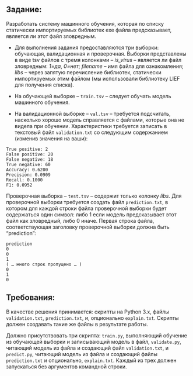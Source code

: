 ## Задание:

Разработать систему машинного обучения, которая по списку статически импортируемых библиотек exe файла предсказывает, является ли этот файл зловредным.

- Для выполнения задания предоставляются три выборки: обучающая, валидационная и проверочная. Выборки представлены в виде tsv файлов с тремя колонками – *is_virus* – является ли файл зловредным: *1=да*, *0=нет*; *filename* – имя файла для ознакомления; *libs* – через запятую перечисление библиотек, статически импортируемых этим файлом (мы использовали библиотеку LIEF для получения списка).

- На обучающей выборке – `train.tsv` – следует обучать модель машинного обучения.

- На валидационной выборке – `val.tsv` – требуется подсчитать, насколько хорошо модель справляется с файлами, которые она не видела при обучении. Характеристики требуется записать в текстовый файл `validation.txt` со следующим содержанием (изменив значения на ваши):
```
True positive: 2
False positive: 20
False negative: 18
True negative: 60
Accuracy: 0.6200
Precision: 0.0909
Recall: 0.1000
F1: 0.0952
```
Проверочная выборка – `test.tsv` – содержит только колонку *libs*. Для проверочной выборки требуется создать файл `prediction.txt`, в котором для каждой строки файла проверочной выборки будет содержаться один символ: либо 1 если модель предсказывает этот файл как зловредный, либо 0 иначе. Первая строка файла, соответствующая заголовку проверочной выборки должна быть “prediction”:
```
prediction
0
0
1
( … много строк пропущено … )
0
1
0
```
## Требования:

В качестве решения принимается: скрипты на Python 3.x, файлы `validation.txt`, `prediction.txt`, и, опционально `explain.txt`. Скрипты должен создавать такие же файлы в результате работы.

Должно присутствовать три скрипта: `train.py`, выполняющий обучение из обучающей выборки и записывающий модель в файл, `validate.py`, читающий модель из файла и создающий файл `validation.txt`, и `predict.py`, читающий модель из файла и создающий файлы `prediction.txt` и опционально, `explain.txt`. Каждый из трех должен запускаться без аргументов командной строки.

